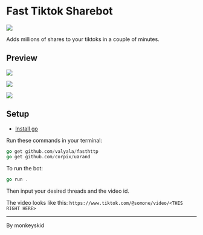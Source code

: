 # Fast Tiktok Sharebot

![](https://img.shields.io/badge/status-working-%2300FF00)

Adds millions of shares to your tiktoks in a couple of minutes.

## Preview

![](https://cdn.has-cool.pics/tsYl0ZvyNasMpKC1SBIKvOXYn.png?k=Qpdnyk0hhyMZuFlD)

![](https://cdn.has-cool.pics/tB4e2ddGfNu5Hl2hjECOW9LAQ.png?k=JpMLToUvO2LR6SLR)

![](https://cdn.has-cool.pics/is5zOwnNGOa2o7ElxyFEPJ4iW.png?k=BIJt0K6hOK9F7P34)


## Setup

-   [Install go](https://go.dev/dl/)

Run these commands in your terminal:

```go
go get github.com/valyala/fasthttp
go get github.com/corpix/uarand
```

To run the bot:

```go
go run .
```

Then input your desired threads and the video id.

The video looks like this: `https://www.tiktok.com/@somone/video/<THIS RIGHT HERE>`

---

By monkeyskid
